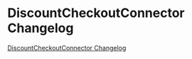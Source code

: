# DiscountCheckoutConnector Changelog

[DiscountCheckoutConnector Changelog](https://github.com/spryker/DiscountCheckoutConnector/releases)
